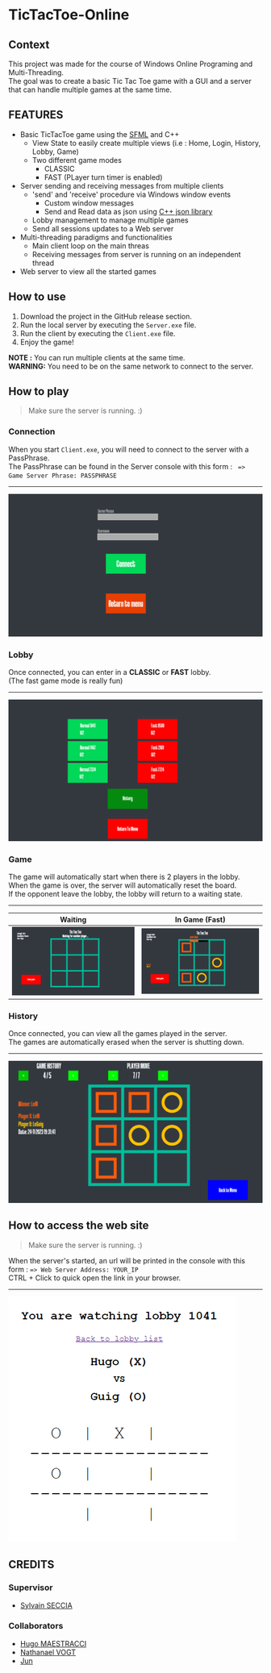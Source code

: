 # TicTacToe-Online
## Context 
This project was made for the course of Windows Online Programing and Multi-Threading.  
The goal was to create a basic Tic Tac Toe game with a GUI and a server that can handle multiple games at the same time.

## FEATURES
- Basic TicTacToe game using the [SFML](https://www.sfml-dev.org/) and C++
    - View State to easily create multiple views (i.e : Home, Login, History, Lobby, Game)
    - Two different game modes
        - CLASSIC
        - FAST (PLayer turn timer is enabled)
- Server sending and receiving messages from multiple clients
    - 'send' and 'receive' procedure via Windows window events
        - Custom window messages
        - Send and Read data as json using [C++ json library](https://github.com/nlohmann/json)
    - Lobby management to manage multiple games
    - Send all sessions updates to a Web server
- Multi-threading paradigms and functionalities
    - Main client loop on the main threas
    - Receiving messages from server is running on an independent thread
- Web server to view all the started games

## How to use
1. Download the project in the GitHub release section.
2. Run the local server by executing the `Server.exe` file.
3. Run the client by executing the `Client.exe` file.
4. Enjoy the game!

**NOTE :** You can run multiple clients at the same time.  
**WARNING:** You need to be on the same network to connect to the server.

## How to play

> Make sure the server is running. :)

### Connection
When you start `Client.exe`, you will need to connect to the server with a PassPhrase.  
The PassPhrase can be found in the Server console with this form : ` => Game Server Phrase: PASSPHRASE`  

---
![connect](Screenshots/TicTacToe_screenshot_connect.png)

### Lobby
Once connected, you can enter in a **CLASSIC** or **FAST** lobby.  
(The fast game mode is really fun)

---
![lobby](Screenshots/TicTacToe_screenshot_lobby.png)


### Game
The game will automatically start when there is 2 players in the lobby.  
When the game is over, the server will automatically reset the board.  
If the opponent leave the lobby, the lobby will return to a waiting state.

---
|              Waiting               |             In Game (Fast)             |
|:----------------------------------:|:--------------------------------:|
| ![lobby](Screenshots/TicTacToe_screenshot_game.png) | ![lobby](Screenshots/TicTacToe_screenshot_ongoing.png) |

### History
Once connected, you can view all the games played in the server.  
The games are automatically erased when the server is shutting down.  

---
![lobby](Screenshots/TicTacToe_screenshot_history.png)

## How to access the web site

> Make sure the server is running. :)

When the server's started, an url will be printed in the console with this form : `=> Web Server Address: YOUR_IP`  
CTRL + Click to quick open the link in your browser.  

---
![web](Screenshots/TicTacToe_screenshot_web.png)

## CREDITS

### Supervisor
* [Sylvain SECCIA](https://www.seccia.com/)

### Collaborators
* [Hugo MAESTRACCI](https://github.com/sh4dy01)
* [Nathanael VOGT](https://github.com/Gotvna)
* [Jun](https://github.com/Juuunnne)
